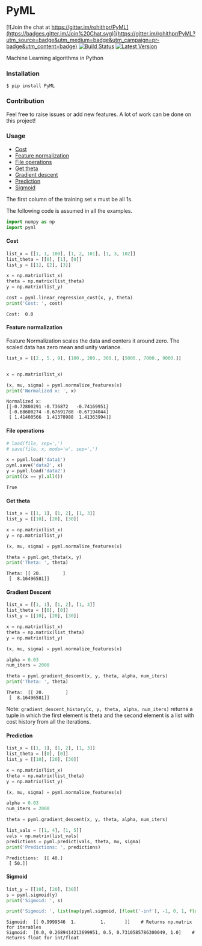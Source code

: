 # PyML

[![Join the chat at https://gitter.im/rohithpr/PyML](https://badges.gitter.im/Join%20Chat.svg)](https://gitter.im/rohithpr/PyML?utm_source=badge&utm_medium=badge&utm_campaign=pr-badge&utm_content=badge)
[![Build Status](https://api.travis-ci.org/rohithpr/PyML.svg?branch=master)](https://api.travis-ci.org/rohithpr/PyML)
[![Latest Version](https://pypip.in/version/PyML/badge.svg)](https://pypi.python.org/pypi/PyML/)

Machine Learning algorithms in Python

### Installation

`$ pip install PyML`

### Contribution

Feel free to raise issues or add new features. A lot of work can be done on this project!

### Usage

* [Cost](#cost)
* [Feature normalization](#feature-normalization)
* [File operations](#file-operations)
* [Get theta](#get-theta)
* [Gradient descent](#gradient-descent)
* [Prediction](#prediction)
* [Sigmoid](#sigmoid)

The first column of the training set x must be all 1s.

The following code is assumed in all the examples.

```python
import numpy as np
import pyml
```

#### Cost

```python
list_x = [[1, 1, 100], [1, 2, 101], [1, 3, 102]]
list_theta = [[0], [1], [0]]
list_y = [[1], [2], [3]]

x = np.matrix(list_x)
theta = np.matrix(list_theta)
y = np.matrix(list_y)

cost = pyml.linear_regression_cost(x, y, theta)
print('Cost: ', cost)
```

```
Cost:  0.0
```

#### Feature normalization

Feature Normalization scales the data and centers it around zero.
The scaled data has zero mean and unity variance. 
```python
list_x = [[2., 5., 9], [100., 200., 300.], [5000., 7000., 9000.]]


x = np.matrix(list_x)

(x, mu, sigma) = pyml.normalize_features(x)
print('Normalized x: ', x)
```

```
Normalized x: 
[[-0.72800291 -0.736872   -0.74169951]
 [-0.68600274 -0.67691788 -0.67194044]
 [ 1.41400566  1.41378988  1.41363994]]
```

#### File operations

```python
# load(file, sep=',')
# save(file, x, mode='w', sep=',')

x = pyml.load('data1')
pyml.save('data2', x)
y = pyml.load('data2')
print((x == y).all())
```

```
True
```

#### Get theta

```python
list_x = [[1, 1], [1, 2], [1, 3]]
list_y = [[10], [20], [30]]

x = np.matrix(list_x)
y = np.matrix(list_y)

(x, mu, sigma) = pyml.normalize_features(x)

theta = pyml.get_theta(x, y)
print('Theta: ', theta)
```

```
Theta: [[ 20.        ]
 [  8.16496581]]
```

#### Gradient Descent

```python
list_x = [[1, 1], [1, 2], [1, 3]]
list_theta = [[0], [0]]
list_y = [[10], [20], [30]]

x = np.matrix(list_x)
theta = np.matrix(list_theta)
y = np.matrix(list_y)

(x, mu, sigma) = pyml.normalize_features(x)

alpha = 0.03
num_iters = 2000

theta = pyml.gradient_descent(x, y, theta, alpha, num_iters)
print('Theta: ', theta)
```

```
Theta:  [[ 20.        ]
 [  8.16496581]]
```

Note: `gradient_descent_history(x, y, theta, alpha, num_iters)` returns a tuple in which the first element is theta and the second element is a list with cost history from all the iterations.

#### Prediction

```python
list_x = [[1, 1], [1, 2], [1, 3]]
list_theta = [[0], [0]]
list_y = [[10], [20], [30]]

x = np.matrix(list_x)
theta = np.matrix(list_theta)
y = np.matrix(list_y)

(x, mu, sigma) = pyml.normalize_features(x)

alpha = 0.03
num_iters = 2000

theta = pyml.gradient_descent(x, y, theta, alpha, num_iters)

list_vals = [[1, 4], [1, 5]]
vals = np.matrix(list_vals)
predictions = pyml.predict(vals, theta, mu, sigma)
print('Predictions: ', predictions)
```

```
Predictions:  [[ 40.]
 [ 50.]]
```

#### Sigmoid

```python
list_y = [[10], [20], [30]]
s = pyml.sigmoid(y)
print('Sigmoid: ', s)

print('Sigmoid: ', list(map(pyml.sigmoid, [float('-inf'), -1, 0, 1, float('inf')])))
```

```
Sigmoid:  [[ 0.9999546  1.         1.       ]]    # Returns np.matrix for iterables
Sigmoid:  [0.0, 0.2689414213699951, 0.5, 0.7310585786300049, 1.0]    # Returns float for int/float
```
